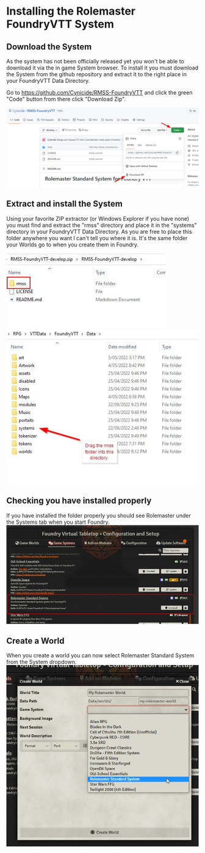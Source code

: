 # Installing the Rolemaster FoundryVTT System

## Download the System
As the system has not been officially released yet you won't be able to download it via the in game System browser. To install it you must download the System from the github repository and extract it to the right place in your FoundryVTT Data Directory.

Go to https://github.com/Cynicide/RMSS-FoundryVTT and click the green "Code" button from there click "Download Zip".

![Downloading the Zip](img/download.jpg)

## Extract and install the System
Using your favorite ZIP extractor (or Windows Explorer if you have none) you must find and extract the "rmss" directory and place it in the "systems" directory in your FoundryVTT Data Directory. As you are free to place this folder anywhere you want I can't tell you where it is. It's the same folder your Worlds go to when you create them in Foundry.

![Locating the rmss directory](img/locate.jpg)
![Installing the RMSS Directory](img/install.jpg)

## Checking you have installed properly
If you have installed the folder properly you should see Rolemaster under the Systems tab when you start Foundry.
![Installing the RMSS Directory](img/installed.jpg)

## Create a World
When you create a world you can now select Rolemaster Standard System from the System dropdown.
![Installing the RMSS Directory](img/create_world.jpg)